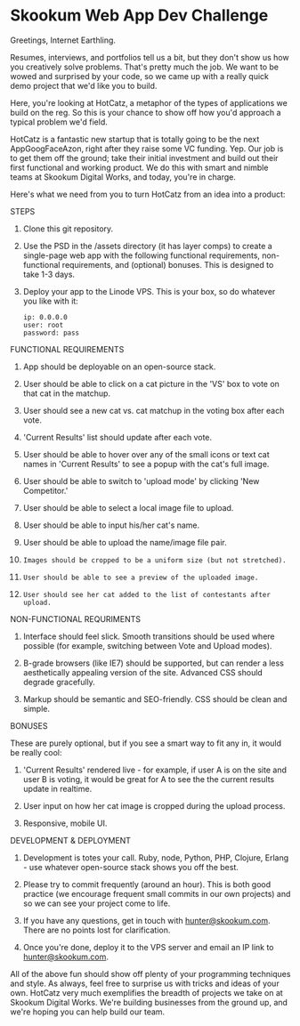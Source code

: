 Skookum Web App Dev Challenge
=============================

Greetings, Internet Earthling. 

Resumes, interviews, and portfolios tell us a bit, but they don't show us how you creatively solve problems. That's pretty much the job. We want to be wowed and surprised by your code, so we came up with a really quick demo project that we'd like you to build. 

Here, you're looking at HotCatz‚ a metaphor of the types of applications we build on the reg. So this is your chance to show off how you'd approach a typical problem we'd field. 

HotCatz is a fantastic new startup that is totally going to be the next AppGoogFaceAzon‚ right after they raise some VC funding. Yep. Our job is to get them off the ground; take their initial investment and build out their first functional and working product. We do this with smart and nimble teams at Skookum Digital Works, and today, you're in charge. 

Here's what we need from you to turn HotCatz from an idea into a product:


STEPS

1.	Clone this git repository.

2.	Use the PSD in the /assets directory (it has layer comps) to create a single-page web app with the following functional requirements, non-functional requirements, and (optional) bonuses. This is designed to take 1-3 days.

3. 	Deploy your app to the Linode VPS. This is your box, so do whatever you like with it:

		ip: 0.0.0.0
		user: root
		password: pass


FUNCTIONAL REQUIREMENTS

1.  App should be deployable on an open-source stack. 

2.	User should be able to click on a cat picture in the 'VS' box to vote on that cat in the matchup. 

3.	User should see a new cat vs. cat matchup in the voting box after each vote. 

4.	'Current Results' list should update after each vote. 

5.	User should be able to hover over any of the small icons or text cat names in 'Current Results' to see a popup with the cat's full image. 

6.	User should be able to switch to 'upload mode' by clicking 'New Competitor.'

7.	User should be able to select a local image file to upload. 

8.	User should be able to input his/her cat's name. 

9.	User should be able to upload the name/image file pair. 

10. 	Images should be cropped to be a uniform size (but not stretched). 

11. 	User should be able to see a preview of the uploaded image. 

12. 	User should see her cat added to the list of contestants after upload.


NON-FUNCTIONAL REQURIMENTS

1.	Interface should feel slick. Smooth transitions should be used where possible (for example, switching between Vote and Upload modes). 

2.	B-grade browsers (like IE7) should be supported, but can render a less aesthetically appealing version of the site. Advanced CSS should degrade gracefully.

3.  Markup should be semantic and SEO-friendly. CSS should be clean and simple.


BONUSES

These are purely optional, but if you see a smart way to fit any in, it would be really cool:

1.	'Current Results' rendered live - for example, if user A is on the site and user B is voting, it would be great for A to see the the current results update in realtime. 

2.	User input on how her cat image is cropped during the upload process.

3.  Responsive, mobile UI.


DEVELOPMENT & DEPLOYMENT

1.	Development is totes your call. Ruby, node, Python, PHP, Clojure, Erlang - use whatever open-source stack shows you off the best.

2.  Please try to commit frequently (around an hour). This is both good practice (we encourage frequent small commits in our own projects) and so we can see your project come to life.

3.  If you have any questions, get in touch with hunter@skookum.com. There are no points lost for clarification.

4.	Once you're done, deploy it to the VPS server and email an IP link to hunter@skookum.com.



All of the above fun should show off plenty of your programming techniques and style. As always, feel free to surprise us with tricks and ideas of your own. HotCatz very much exemplifies the breadth of projects we take on at Skookum Digital Works. We're building businesses from the ground up, and we're hoping you can help build our team. 



